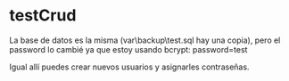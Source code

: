 # testCrud

La base de datos es la misma (var\backup\test.sql hay una copia), pero el password lo cambié ya que estoy usando bcrypt: password=test

Igual allí puedes crear nuevos usuarios y asignarles contraseñas. 

